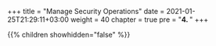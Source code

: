 +++
title = "Manage Security Operations"
date = 2021-01-25T21:29:11+03:00
weight = 40
chapter = true
pre = "<b>4. </b>"
+++

{{% children showhidden="false" %}}
